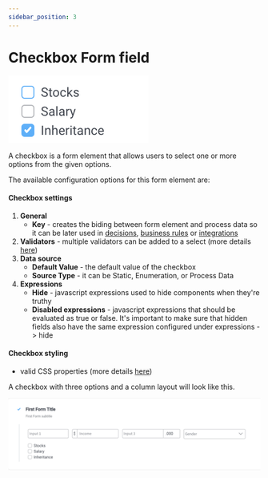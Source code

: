 ```yaml
---
sidebar_position: 3
---
```


# Checkbox Form field

![](../../img/checkbox_form_field.png)

A checkbox is a form element that allows users to select one or more options from the given options.

The available configuration options for this form element are:

#### Checkbox settings

1. **General**
   * **Key** - creates the biding between form element and process data so it can be later used in [decisions](../../../node/exclusive-gateway-node.md), [business rules](../../../node/task-node/task-node.md) or [integrations](../../../node/message-send-received-task-node.md)
2. **Validators** - multiple validators can be added to a select (more details [here](../../validators.md))
3. **Data source**
   * **Default Value** - the default value of the checkbox
   * **Source Type** - it can be Static, Enumeration, or Process Data
4. **Expressions**
   * **Hide** - javascript expressions used to hide components when they're truthy
   * **Disabled expressions** - javascript expressions that should be evaluated as true or false. It's important to make sure that hidden fields also have the same expression configured under expressions -> hide

#### Checkbox styling

* valid CSS properties (more details [here](../../#styling))

A checkbox with three options and a column layout will look like this.

![](../../img/checkbox_styling.png)
